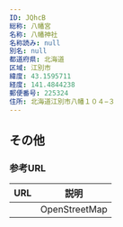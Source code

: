 ```yaml
---
ID: JQhcB
総称: 八幡宮
名称: 八幡神社
名称読み: null
別名: null
都道府県: 北海道
区域: 江別市
緯度: 43.1595711
経度: 141.4844238
郵便番号: 225324
住所: 北海道江別市八幡１０４−３
---
```


## その他

### 参考URL

| URL | 説明          |
| --- | ------------- |
|     | OpenStreetMap |
